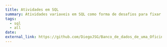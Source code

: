 ```yaml
---
title: Atividades em SQL 
summary: Atividades variaveis em SQL como forma de desafios para fixar o aprendizado.
tags:
  - sql
  - all
date:
external_link: https://github.com/DiegoJSG/Banco_de_dados_de_uma_Oficina_em_SQL.git
---
```

